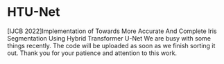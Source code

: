 # HTU-Net
[IJCB 2022]Implementation of Towards More Accurate And Complete Iris Segmentation Using Hybrid Transformer U-Net
We are busy with some things recently. The code will be uploaded as soon as we finish sorting it out. Thank you for your patience and attention to this work.
